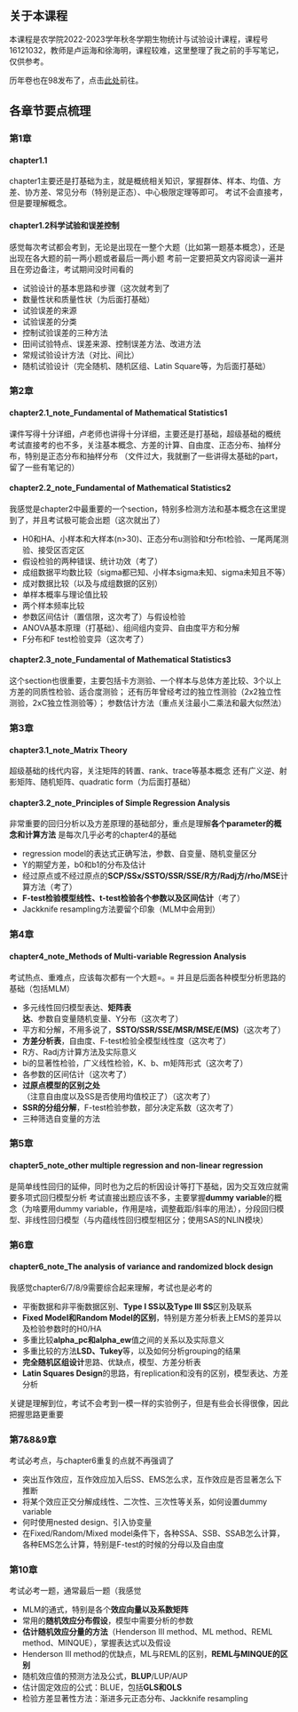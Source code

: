## 关于本课程

本课程是农学院2022-2023学年秋冬学期生物统计与试验设计课程，课程号16121032，教师是卢运海和徐海明，课程较难，这里整理了我之前的手写笔记，仅供参考。

历年卷也在98发布了，点击[此处](https://www.cc98.org/topic/5505331/1)前往。

## 各章节要点梳理

### 第1章

#### chapter1.1

chapter1主要还是打基础为主，就是概统相关知识，掌握群体、样本、均值、方差、协方差、常见分布（特别是正态）、中心极限定理等即可。
考试不会直接考，但是要理解概念。

#### chapter1.2科学试验和误差控制

感觉每次考试都会考到，无论是出现在一整个大题（比如第一题基本概念），还是出现在各大题的前一两小题或者最后一两小题
考前一定要把英文内容阅读一遍并且在旁边备注，考试期间没时间看的
* 试验设计的基本思路和步骤（这次就考到了
* 数量性状和质量性状（为后面打基础）
* 试验误差的来源
* 试验误差的分类
* 控制试验误差的三种方法
* 田间试验特点、误差来源、控制误差方法、改进方法
* 常规试验设计方法（对比、间比）
* 随机试验设计（完全随机、随机区组、Latin Square等，为后面打基础）

### 第2章

#### chapter2.1_note_Fundamental of Mathematical Statistics1

课件写得十分详细，卢老师也讲得十分详细，主要还是打基础，超级基础的概统
考试直接考的也不多，关注基本概念、方差的计算、自由度、正态分布、抽样分布，特别是正态分布和抽样分布
（文件过大，我就删了一些讲得太基础的part，留了一些有笔记的）

#### chapter2.2_note_Fundamental of Mathematical Statistics2

我感觉是chapter2中最重要的一个section，特别多检测方法和基本概念在这里提到了，并且考试极可能会出题（这次就出了）

* H0和HA、小样本和大样本(n>30)、正态分布u测验和t分布t检验、一尾两尾测验、接受区否定区
* 假设检验的两种错误、统计功效（考了）
* 成组数据平均数比较（sigma都已知、小样本sigma未知、sigma未知且不等）
* 成对数据比较（以及与成组数据的区别）
* 单样本概率与理论值比较
* 两个样本频率比较
* 参数区间估计（置信限，这次考了）与假设检验
* ANOVA基本原理（打基础）、组间组内变异、自由度平方和分解
* F分布和F test检验变异（这次考了）

#### chapter2.3_note_Fundamental of Mathematical Statistics3

这个section也很重要，主要包括卡方测验、一个样本与总体方差比较、3个以上方差的同质性检验、适合度测验；
还有历年曾经考过的独立性测验（2x2独立性测验，2xC独立性测验等）；
参数估计方法（重点关注最小二乘法和最大似然法）

### 第3章

#### chapter3.1_note_Matrix Theory

超级基础的线代内容，关注矩阵的转置、rank、trace等基本概念
还有广义逆、射影矩阵、随机矩阵、quadratic form（为后面打基础）

#### chapter3.2_note_Principles of Simple Regression Analysis

非常重要的回归分析以及方差原理的基础部分，重点是理解**各个parameter的概念和计算方法**
是每次几乎必考的chapter4的基础
* regression model的表达式正确写法，参数、自变量、随机变量区分
* Y的期望方差，b0和b1的分布及估计
* 经过原点或不经过原点的**SCP/SSx/SSTO/SSR/SSE/R方/Radj方/rho/MSE**计算方法（考了）
* **F-test检验模型线性、t-test检验各个参数以及区间估计**（考了）
* Jackknife resampling方法要留个印象（MLM中会用到）

### 第4章

#### chapter4_note_Methods of Multi-variable Regression Analysis

考试热点、重难点，应该每次都有一个大题=。=
并且是后面各种模型分析思路的基础（包括MLM）

* 多元线性回归模型表达、**矩阵表达**、参数自变量随机变量、Y分布（这次考了）
* 平方和分解，不用多说了，**SSTO/SSR/SSE/MSR/MSE/E(MS)**（这次考了）
* **方差分析表**，自由度、F-test检验全模型线性度（这次考了）
* R方、Radj方计算方法及实际意义
* bi的显著性检验，广义线性检验，K、b、m矩阵形式（这次考了）
* 各参数的区间估计（这次考了）
* **过原点模型的区别之处**（注意自由度以及SS是否使用均值校正了）（这次考了）
* **SSR的分组分解**，F-test检验参数，部分决定系数（这次考了）
* 三种筛选自变量的方法

### 第5章

#### chapter5_note_other multiple regression and non-linear regression

是简单线性回归的延伸，同时也为之后的析因设计等打下基础，因为交互效应就需要多项式回归模型分析
考试直接出题应该不多，主要掌握**dummy variable**的概念（为啥要用dummy variable，作用是啥，调整截距/斜率的用法），分段回归模型、非线性回归模型（与内蕴线性回归模型相区分；使用SAS的NLIN模块）

### 第6章

#### chapter6_note_The analysis of variance and randomized block design

我感觉chapter6/7/8/9需要综合起来理解，考试也是必考的
* 平衡数据和非平衡数据区别、**Type I SS以及Type III SS**区别及联系
* **Fixed Model和Random Model的区别**，特别是方差分析表上EMS的差异以及检验参数时的H0/HA
* 多重比较**alpha_pc和alpha_ew**值之间的关系以及实际意义
* 多重比较的方法**LSD、Tukey**等，以及如何分析grouping的结果
* **完全随机区组设计**思路、优缺点，模型、方差分析表
* **Latin Squares Design**的思路，有replication和没有的区别，模型表达、方差分析

关键是理解到位，考试不会考到一模一样的实验例子，但是有些会长得很像，因此把握思路更重要

### 第7&8&9章

考试必考点，与chapter6重复的点就不再强调了
* 突出互作效应，互作效应加入后SS、EMS怎么求，互作效应是否显著怎么下推断
* 将某个效应正交分解成线性、二次性、三次性等关系，如何设置dummy variable
* 何时使用nested design、引入协变量
* 在Fixed/Random/Mixed model条件下，各种SSA、SSB、SSAB怎么计算，各种EMS怎么计算，特别是F-test的时候的分母以及自由度

### 第10章

考试必考一题，通常最后一题（我感觉
* MLM的通式，特别是各个**效应向量以及系数矩阵**
* 常用的**随机效应分布假设**，模型中需要分析的参数
* **估计随机效应分量的方法**（Henderson III method、ML method、REML method、MINQUE），掌握表达式以及假设
* Henderson III method的优缺点，ML与REML的区别，**REML与MINQUE的区别**
* 随机效应值的预测方法及公式，**BLUP**/LUP/AUP
* 估计固定效应的公式：BLUE，包括**GLS和OLS**
* 检验方差显著性方法：渐进多元正态分布、Jackknife resampling


